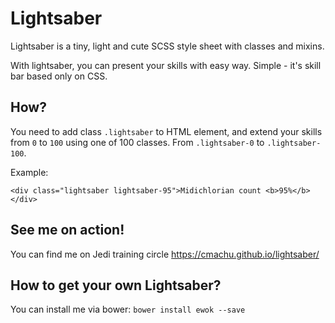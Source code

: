 # Lightsaber
Lightsaber is a tiny, light and cute SCSS style sheet with classes and mixins.

With lightsaber, you can present your skills with easy way. Simple - it's skill bar based only on CSS.

## How?
You need to add class `.lightsaber` to HTML element, and extend your skills from `0` to `100` using one of 100 classes. From `.lightsaber-0` to `.lightsaber-100`.

Example:

`<div class="lightsaber lightsaber-95">Midichlorian count <b>95%</b></div>`


## See me on action!
You can find me on Jedi training circle <a href="https://cmachu.github.io/lightsaber/">https://cmachu.github.io/lightsaber/</a></p>

## How to get your own Lightsaber?
You can install me via bower: `bower install ewok --save`